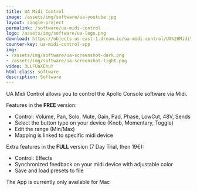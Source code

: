 ```yaml
---
title: UA Midi Control
image: /assets/img/software/ua-youtube.jpg
layout: single-project
permalink: /software/ua-midi-control
logo: /assets/img/software/ua-logo.png
download: https://objects-us-east-1.dream.io/ua-midi-control/UA%20Midi%20Control.zip
counter-key: ua-midi-control-app
img: 
- /assets/img/software/ua-screenshot-dark.png
- /assets/img/software/ua-screenshot-light.png
video: 3LLFUaXEhuY
html-class: software
description: Software
---
```


UA Midi Control allows you to control the Apollo Console software via Midi.

Features in the <b> FREE </b> version:
- Control: Volume, Pan, Solo, Mute, Gain, Pad, Phase, LowCut, 48V, Sends
- Select the button type on your device (Knob, Momentary, Toggle)
- Edit the range (Min/Max)
- Mapping is linked to specific midi device


Extra features in the <b> FULL </b> version (7 Day Trial, then 19€):
- Control: Effects
- Synchronized feedback on your midi device with adjustable color
- Save and load presets to file

The App is currently only available for Mac <i style="margin-left: 2px" class="fa fa-apple"></i>